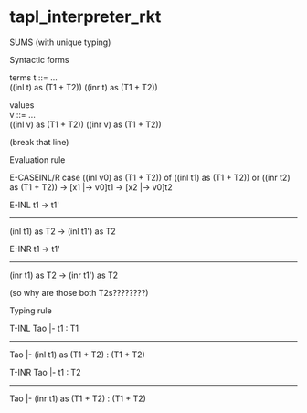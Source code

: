 # tapl_interpreter_rkt
SUMS (with unique typing)

Syntactic forms

terms
t ::= ...                        
      ((inl t) as (T1 + T2))
	  ((inr t) as (T1 + T2))

values	  
v ::= ...                       
      ((inl v) as (T1 + T2))
	  ((inr v) as (T1 + T2))
	  
(break that line)


Evaluation rule

E-CASEINL/R
case ((inl v0) as (T1 + T2)) of ((inl t1) as (T1 + T2))
                             or ((inr t2) as (T1 + T2))
							 -> [x1 |-> v0]t1
							 -> [x2 |-> v0]t2

E-INL
            t1 -> t1'
_________________________________
(inl t1) as T2 -> (inl t1') as T2

E-INR
            t1 -> t1'
_________________________________
(inr t1) as T2 -> (inr t1') as T2

(so why are those both T2s????????)


Typing rule

T-INL
            Tao |- t1 : T1
________________________________________
Tao |- (inl t1) as (T1 + T2) : (T1 + T2)

T-INR
            Tao |- t1 : T2
________________________________________
Tao |- (inr t1) as (T1 + T2) : (T1 + T2)

